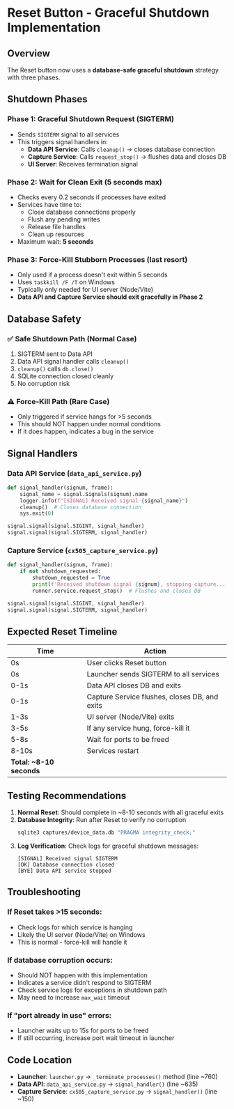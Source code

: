 # Reset Button - Graceful Shutdown Implementation

## Overview
The Reset button now uses a **database-safe graceful shutdown** strategy with three phases.

## Shutdown Phases

### Phase 1: Graceful Shutdown Request (SIGTERM)
- Sends `SIGTERM` signal to all services
- This triggers signal handlers in:
  - **Data API Service**: Calls `cleanup()` → closes database connection
  - **Capture Service**: Calls `request_stop()` → flushes data and closes DB
  - **UI Server**: Receives termination signal

### Phase 2: Wait for Clean Exit (5 seconds max)
- Checks every 0.2 seconds if processes have exited
- Services have time to:
  - Close database connections properly
  - Flush any pending writes
  - Release file handles
  - Clean up resources
- Maximum wait: **5 seconds**

### Phase 3: Force-Kill Stubborn Processes (last resort)
- Only used if a process doesn't exit within 5 seconds
- Uses `taskkill /F /T` on Windows
- Typically only needed for UI server (Node/Vite)
- **Data API and Capture Service should exit gracefully in Phase 2**

## Database Safety

### ✅ Safe Shutdown Path (Normal Case)
1. SIGTERM sent to Data API
2. Data API signal handler calls `cleanup()`
3. `cleanup()` calls `db.close()`
4. SQLite connection closed cleanly
5. No corruption risk

### ⚠️ Force-Kill Path (Rare Case)
- Only triggered if service hangs for >5 seconds
- This should NOT happen under normal conditions
- If it does happen, indicates a bug in the service

## Signal Handlers

### Data API Service (`data_api_service.py`)
```python
def signal_handler(signum, frame):
    signal_name = signal.Signals(signum).name
    logger.info(f"[SIGNAL] Received signal {signal_name}")
    cleanup()  # Closes database connection
    sys.exit(0)

signal.signal(signal.SIGINT, signal_handler)
signal.signal(signal.SIGTERM, signal_handler)
```

### Capture Service (`cx505_capture_service.py`)
```python
def signal_handler(signum, frame):
    if not shutdown_requested:
        shutdown_requested = True
        print(f'Received shutdown signal {signum}, stopping capture...')
        runner.service.request_stop()  # Flushes and closes DB

signal.signal(signal.SIGINT, signal_handler)
signal.signal(signal.SIGTERM, signal_handler)
```

## Expected Reset Timeline

| Time | Action |
|------|--------|
| 0s | User clicks Reset button |
| 0s | Launcher sends SIGTERM to all services |
| 0-1s | Data API closes DB and exits |
| 0-1s | Capture Service flushes, closes DB, and exits |
| 1-3s | UI server (Node/Vite) exits |
| 3-5s | If any service hung, force-kill it |
| 5-8s | Wait for ports to be freed |
| 8-10s | Services restart |
| **Total: ~8-10 seconds** |

## Testing Recommendations

1. **Normal Reset**: Should complete in ~8-10 seconds with all graceful exits
2. **Database Integrity**: Run after Reset to verify no corruption
   ```bash
   sqlite3 captures/device_data.db "PRAGMA integrity_check;"
   ```
3. **Log Verification**: Check logs for graceful shutdown messages:
   ```
   [SIGNAL] Received signal SIGTERM
   [OK] Database connection closed
   [BYE] Data API service stopped
   ```

## Troubleshooting

### If Reset takes >15 seconds:
- Check logs for which service is hanging
- Likely the UI server (Node/Vite) on Windows
- This is normal - force-kill will handle it

### If database corruption occurs:
- Should NOT happen with this implementation
- Indicates a service didn't respond to SIGTERM
- Check service logs for exceptions in shutdown path
- May need to increase `max_wait` timeout

### If "port already in use" errors:
- Launcher waits up to 15s for ports to be freed
- If still occurring, increase port wait timeout in launcher

## Code Location
- **Launcher**: `launcher.py` → `_terminate_processes()` method (line ~760)
- **Data API**: `data_api_service.py` → `signal_handler()` (line ~635)
- **Capture Service**: `cx505_capture_service.py` → `signal_handler()` (line ~150)
